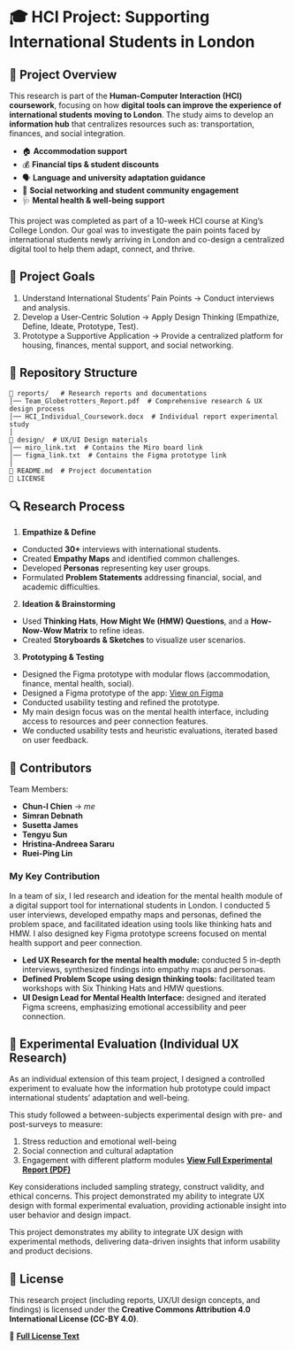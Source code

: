 # 🎓 HCI Project: Supporting International Students in London

## 📌 Project Overview
This research is part of the **Human-Computer Interaction (HCI) coursework**, focusing on how **digital tools can improve the experience of international students moving to London**. The study aims to develop an **information hub** that centralizes resources such as:
transportation, finances, and social integration.
- 🏠 **Accommodation support**
- 💰 **Financial tips & student discounts**
- 🗣️ **Language and university adaptation guidance**
- 👫 **Social networking and student community engagement**
- 🩺 **Mental health & well-being support**

This project was completed as part of a 10-week HCI course at King’s College London. Our goal was to investigate the pain points faced by international students newly arriving in London and co-design a centralized digital tool to help them adapt, connect, and thrive.

## 🎯 Project Goals
1. Understand International Students’ Pain Points → Conduct interviews and analysis.
2. Develop a User-Centric Solution → Apply Design Thinking (Empathize, Define, Ideate, Prototype, Test).
3. Prototype a Supportive Application → Provide a centralized platform for housing, finances, mental support, and social networking.

## 📂 Repository Structure
```
📂 reports/   # Research reports and documentations
│── Team_Globetrotters_Report.pdf  # Comprehensive research & UX design process  
│── HCI_Individual_Coursework.docx  # Individual report experimental study
│
📂 design/  # UX/UI Design materials
│── miro_link.txt  # Contains the Miro board link
│── figma_link.txt  # Contains the Figma prototype link
│
📄 README.md  # Project documentation
📄 LICENSE  
```

## 🔍 Research Process
1. **Empathize & Define**
- Conducted **30+** interviews with international students.
- Created **Empathy Maps** and identified common challenges.
- Developed **Personas** representing key user groups.
- Formulated **Problem Statements** addressing financial, social, and academic difficulties.

2. **Ideation & Brainstorming**
- Used **Thinking Hats**, **How Might We (HMW) Questions**, and a **How-Now-Wow Matrix** to refine ideas.
- Created **Storyboards & Sketches** to visualize user scenarios.

3. **Prototyping & Testing**
- Designed the Figma prototype with modular flows (accommodation, finance, mental health, social).
- Designed a Figma prototype of the app: [View on Figma](https://www.figma.com/design/Yqw39K1NnPebK1WENffMD5/HCI?node-id=0-1&p=f)
- Conducted usability testing and refined the prototype.
- My main design focus was on the mental health interface, including access to resources and peer connection features.
- We conducted usability tests and heuristic evaluations, iterated based on user feedback.

## 🤝 **Contributors**
Team Members:
- **Chun-I Chien** -> *me*
- **Simran Debnath**
- **Susetta James**
- **Tengyu Sun**
- **Hristina-Andreea Sararu**
- **Ruei-Ping Lin**
### My Key Contribution
In a team of six, I led research and ideation for the mental health module of a digital support tool for international students in London. I conducted 5 user interviews, developed empathy maps and personas, defined the problem space, and facilitated ideation using tools like thinking hats and HMW. I also designed key Figma prototype screens focused on mental health support and peer connection.
- **Led UX Research for the mental health module:** conducted 5 in-depth interviews, synthesized findings into empathy maps and personas.
- **Defined Problem Scope using design thinking tools:** facilitated team workshops with Six Thinking Hats and HMW questions.
- **UI Design Lead for Mental Health Interface:** designed and iterated Figma screens, emphasizing emotional accessibility and peer connection.

## 🧪 Experimental Evaluation (Individual UX Research)
As an individual extension of this team project, I designed a controlled experiment to evaluate how the information hub prototype could impact international students’ adaptation and well-being.

This study followed a between-subjects experimental design with pre- and post-surveys to measure:
1. Stress reduction and emotional well-being
2. Social connection and cultural adaptation
3. Engagement with different platform modules
[**View Full Experimental Report (PDF)**](reports/HCI_Individual_Coursework.pdf)

Key considerations included sampling strategy, construct validity, and ethical concerns.
This project demonstrated my ability to integrate UX design with formal experimental evaluation, providing actionable insight into user behavior and design impact.

This project demonstrates my ability to integrate UX design with experimental methods, delivering data-driven insights that inform usability and product decisions.

## 📜 License
This research project (including reports, UX/UI design concepts, and findings) is licensed under the **Creative Commons Attribution 4.0 International License (CC-BY 4.0)**. 

📄 **[Full License Text](LICENSE)**  
